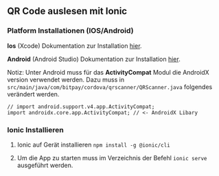 ## QR Code auslesen mit Ionic

### Platform Installationen (IOS/Android)

**Ios** (Xcode)
Dokumentation zur Installation [hier](https://ionicframework.com/docs/developing/ios).

**Android** (Android Studio)
Dokumentation zur Installation [hier](https://ionicframework.com/docs/developing/android).

Notiz:
Unter Android muss für das __ActivityCompat__ Modul die AndroidX version verwendet werden. Dazu muss in `src/main/java/com/bitpay/cordova/qrscanner/QRScanner.java` folgendes verändert werden.
```
// import android.support.v4.app.ActivityCompat;
import androidx.core.app.ActivityCompat; // <- AndroidX Libary
```

### Ionic Installieren

1. Ionic auf Gerät installieren
`npm install -g @ionic/cli`

2. Um die App zu starten muss im Verzeichnis der Befehl `ionic serve` ausgeführt werden.

<!--
### Projekt in Xcode ausführen

Nach der Ionic Installation muss im Projektordner der Befehl `ionic capacitor copy ios` ausgeführt werden um das Projekt in Xcode zu Clonen. Dann kann es mit `ionic capacitor open ios` in Xcode geöffnet werden (alternativ in Xcode zu Verzeichnis navigieren). -->
